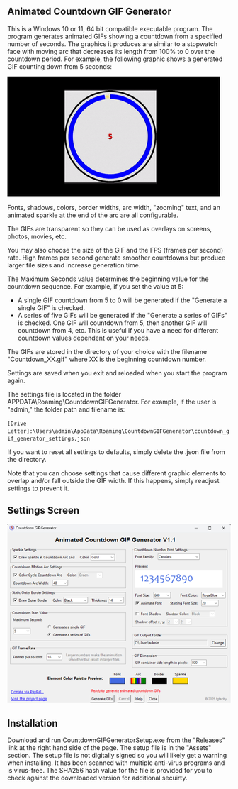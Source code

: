 ## Animated Countdown GIF Generator

This is a Windows 10 or 11, 64 bit compatible executable program. The program generates animated GIFs showing a countdown from a specified number of seconds. The graphics it produces are similar to a stopwatch face with moving arc that decreases its length from 100% to 0 over the countdown period. For example, the following graphic shows a generated GIF counting down from 5 seconds:

![Alt text](images/1.gif)

Fonts, shadows, colors, border widths, arc width, "zooming" text, and an animated sparkle at the end of the arc are all configurable.

The GIFs are transparent so they can be used as overlays on screens, photos, movies, etc.

You may also choose the size of the GIF and the FPS (frames per second) rate. High frames per second generate smoother countdowns but produce larger file sizes and increase generation time.

The Maximum Seconds value determines the beginning value for the countdown sequence. For example, if you set the value at 5:

- A single GIF countdown from 5 to 0 will be generated if the "Generate a single GIF" is checked. 
- A series of five GIFs will be generated if the "Generate a series of GIFs" is checked. One GIF will countdown from 5, then another GIF will countdown from 4, etc. This is useful if you have a need for different countdown values dependent on your needs.

The GIFs are stored in the directory of your choice with the filename "Countdown_XX.gif" where XX is the beginning countdown number.

Settings are saved when you exit and reloaded when you start the program again.

The settings file is located in the folder APPDATA\Roaming\CountdownGIFGenerator. For example, if the user is "admin," the folder path and filename is:

`[Drive Letter]:\Users\admin\AppData\Roaming\CountdownGIFGenerator\countdown_gif_generator_settings.json`

If you want to reset all settings to defaults, simply delete the .json file from the directory.

Note that you can choose settings that cause different graphic elements to overlap and/or fall outside the GIF width. If this happens, simply readjust settings to prevent it.

## Settings Screen
![Alt text](images/2.png)

## Installation
Download and run CountdownGIFGeneratorSetup.exe from the "Releases" link at the right hand side of the page. The setup file is in the "Assets" section.
The setup file is not digitally signed so you will likely get a warning when installing. It has been scanned with multiple anti-virus programs and is virus-free.
The SHA256 hash value for the file is provided for you to check against the downloaded version for additional secuirty.

